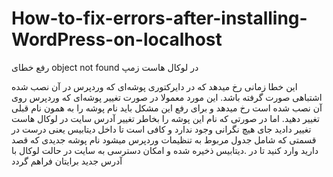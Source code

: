 # How-to-fix-errors-after-installing-WordPress-on-localhost

رفع خطای object not found در لوکال هاست زمپ

این خطا زمانی رخ میدهد که در دایرکتوری پوشه‌ای که وردپرس در آن نصب شده اشتباهی صورت گرفته باشد. این مورد معمولا در صورت تغییر پوشه‌ای که وردپرس روی آن نصب شده است رخ میدهد و برای رفع این مشکل باید نام پوشه را به همون نام قبلی تغییر دهید. اما در صورتی که نام این پوشه را بخاطر تغییر آدرس سایت در لوکال هاست تغییر دادید جای هیچ نگرانی وجود ندارد و کافی است تا داخل دیتابیس یعنی درست در قسمتی که شامل جدول مربوط به تنظیمات وردپرس میشود نام پوشه جدیدی که قصد دارید وارد کنید تا در .دیتابیس ذخیره شده و امکان دسترسی به سایت در حالت لوکال با آدرس جدید برایتان فراهم گردد 









